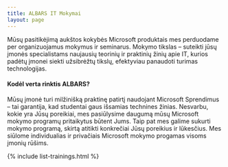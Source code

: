 ```yaml
---
title: ALBARS IT Mokymai
layout: page
---
```


Mūsų pasitikėjimą aukštos kokybės Microsoft produktais mes perduodame per organizuojamus mokymus ir seminarus.
Mokymo tikslas – suteikti jūsų įmonės specialistams naujausių teorinių ir praktinių žinių apie IT, kurios padėtų įmonei siekti užsibrėžtų tikslų, efektyviau panaudoti turimas technologijas.

#### Kodėl verta rinktis ALBARS?

Mūsų įmonė turi milžinišką praktinę patirtį naudojant Microsoft Sprendimus – tai garantija, kad studentai gaus išsamias technines žinias.
Nesvarbu, kokie yra Jūsų poreikiai, mes pasiūlysime daugumą mūsų Microsoft mokymo programų pritaikytus būtent Jums. Taip pat mes galime sukurti mokymo programą, skirtą atitikti konkrečiai Jūsų poreikius ir lūkesčius. Mes siūlome individualias ir privačiais Microsoft mokymo progamas visoms įmonių rūšims.

{% include list-trainings.html %}
